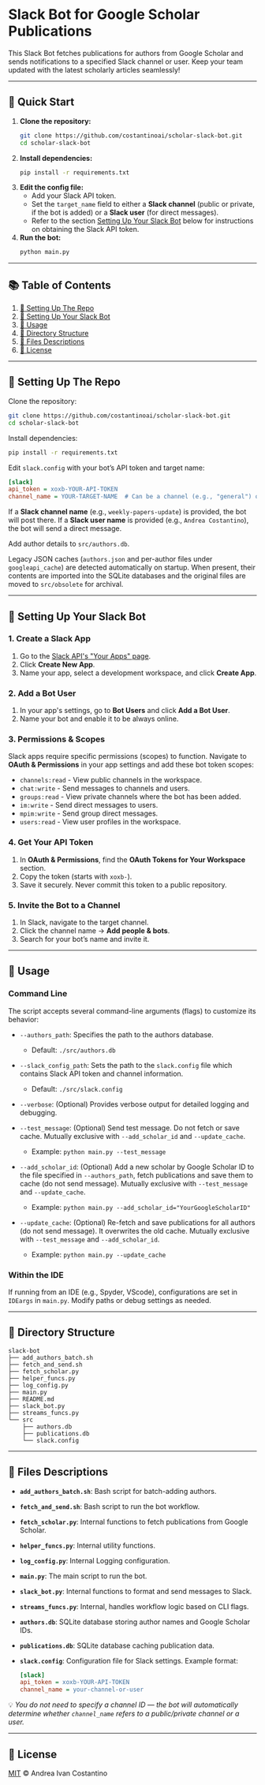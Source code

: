# Slack Bot for Google Scholar Publications

This Slack Bot fetches publications for authors from Google Scholar and sends notifications to a specified Slack channel or user. Keep your team updated with the latest scholarly articles seamlessly!  

---

## 🚀 Quick Start  

1. **Clone the repository:**  
   ```sh
   git clone https://github.com/costantinoai/scholar-slack-bot.git
   cd scholar-slack-bot
   ```  
2. **Install dependencies:**  
   ```sh
   pip install -r requirements.txt
   ```  
3. **Edit the config file:**  
   - Add your Slack API token.  
   - Set the `target_name` field to either a **Slack channel** (public or private, if the bot is added) or a **Slack user** (for direct messages).  
   - Refer to the section [Setting Up Your Slack Bot](#setting-up-your-slack-bot) below for instructions on obtaining the Slack API token.  
4. **Run the bot:**  
   ```sh
   python main.py
   ```

---

## 📚 Table of Contents  

1. [🔧 Setting Up The Repo](#setting-up-the-repo)  
2. [🤖 Setting Up Your Slack Bot](#setting-up-your-slack-bot)  
3. [🚀 Usage](#usage)  
4. [📂 Directory Structure](#directory-structure)  
5. [📝 Files Descriptions](#files-descriptions)  
6. [📄 License](#license)  

---

## 🔧 Setting Up The Repo  

Clone the repository:  

```sh
git clone https://github.com/costantinoai/scholar-slack-bot.git
cd scholar-slack-bot
```

Install dependencies:

```sh
pip install -r requirements.txt
```


Edit `slack.config` with your bot’s API token and target name:  

```ini
[slack]
api_token = xoxb-YOUR-API-TOKEN
channel_name = YOUR-TARGET-NAME  # Can be a channel (e.g., "general") or a user (e.g., "john_doe")
```

If a **Slack channel name** (e.g., `weekly-papers-update`) is provided, the bot will post there.
If a **Slack user name** is provided (e.g., `Andrea Costantino`), the bot will send a direct message.

Add author details to `src/authors.db`.

Legacy JSON caches (`authors.json` and per-author files under `googleapi_cache`) are
detected automatically on startup. When present, their contents are imported into
the SQLite databases and the original files are moved to `src/obsolete` for
archival.

---

## 🤖 Setting Up Your Slack Bot  

### 1. Create a Slack App  

1. Go to the [Slack API's "Your Apps" page](https://api.slack.com/apps).  
2. Click **Create New App**.  
3. Name your app, select a development workspace, and click **Create App**.  

### 2. Add a Bot User  

1. In your app's settings, go to **Bot Users** and click **Add a Bot User**.  
2. Name your bot and enable it to be always online.  

### 3. Permissions & Scopes  

Slack apps require specific permissions (scopes) to function. Navigate to **OAuth & Permissions** in your app settings and add these bot token scopes:  

- `channels:read` - View public channels in the workspace.  
- `chat:write` - Send messages to channels and users.  
- `groups:read` - View private channels where the bot has been added.  
- `im:write` - Send direct messages to users.  
- `mpim:write` - Send group direct messages.  
- `users:read` - View user profiles in the workspace.  

### 4. Get Your API Token  

1. In **OAuth & Permissions**, find the **OAuth Tokens for Your Workspace** section.  
2. Copy the token (starts with `xoxb-`).  
3. Save it securely. Never commit this token to a public repository.  

### 5. Invite the Bot to a Channel  

1. In Slack, navigate to the target channel.  
2. Click the channel name → **Add people & bots**.  
3. Search for your bot’s name and invite it.  

---

## 🚀 Usage  

### Command Line  

The script accepts several command-line arguments (flags) to customize its behavior:

- `--authors_path`: Specifies the path to the authors database.
  - Default: `./src/authors.db`

- `--slack_config_path`: Sets the path to the `slack.config` file which contains Slack API token and channel information.
  - Default: `./src/slack.config`

- `--verbose`: (Optional) Provides verbose output for detailed logging and debugging.

- `--test_message`: (Optional) Send test message. Do not fetch or save cache. Mutually exclusive with `--add_scholar_id` and `--update_cache`.
  - Example:
  ```python main.py --test_message```

- `--add_scholar_id`: (Optional) Add a new scholar by Google Scholar ID to the file specified in `--authors_path`, fetch publications and save them to cache (do not send message). Mutually exclusive with `--test_message` and `--update_cache`.
  - Example:
  ```python main.py --add_scholar_id="YourGoogleScholarID"```

- `--update_cache`: (Optional) Re-fetch and save publications for all authors (do not send message). It overwrites the old cache. Mutually exclusive with `--test_message` and `--add_scholar_id`.
  - Example:
  ```python main.py --update_cache```


### Within the IDE  

If running from an IDE (e.g., Spyder, VScode), configurations are set in `IDEargs` in `main.py`. Modify paths or debug settings as needed.  

---

## 📂 Directory Structure  

```
slack-bot
├── add_authors_batch.sh
├── fetch_and_send.sh
├── fetch_scholar.py
├── helper_funcs.py
├── log_config.py
├── main.py
├── README.md
├── slack_bot.py
├── streams_funcs.py
└── src
    ├── authors.db
    ├── publications.db
    └── slack.config
```

---

## 📝 Files Descriptions  

- **`add_authors_batch.sh`**: Bash script for batch-adding authors.  
- **`fetch_and_send.sh`**: Bash script to run the bot workflow.  
- **`fetch_scholar.py`**: Internal functions to fetch publications from Google Scholar.  
- **`helper_funcs.py`**: Internal utility functions.  
- **`log_config.py`**: Internal Logging configuration.  
- **`main.py`**: The main script to run the bot.  
- **`slack_bot.py`**: Internal functions to format and send messages to Slack.  
- **`streams_funcs.py`**: Internal, handles workflow logic based on CLI flags.  
- **`authors.db`**: SQLite database storing author names and Google Scholar IDs.

- **`publications.db`**: SQLite database caching publication data.
- **`slack.config`**: Configuration file for Slack settings. Example format:  

  ```ini
  [slack]
  api_token = xoxb-YOUR-API-TOKEN
  channel_name = your-channel-or-user
  ```

💡 *You do not need to specify a channel ID — the bot will automatically determine whether `channel_name` refers to a public/private channel or a user.*  

---

## 📄 License  

[MIT](LICENSE) © Andrea Ivan Costantino  

